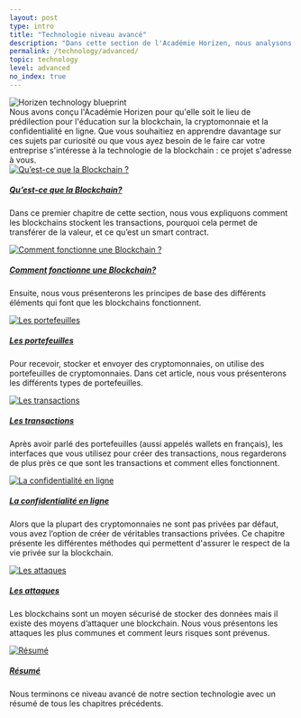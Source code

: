 ```yaml
---
layout: post
type: intro
title: "Technologie niveau avancé"
description: "Dans cette section de l'Académie Horizen, nous analysons un peu plus techniquement la technologie de la blockchain."
permalink: /technology/advanced/
topic: technology
level: advanced
no_index: true
---
```


<div class="row mb-3">
    <div class="col-md-3">
        <img src="{{site.baseurl_root}}/assets/img/icons/topics/technology-blueprint.svg" alt="Horizen technology blueprint" class="lead-icon"/>
    </div>
    <div class="col-md-9 lead">
        Nous avons conçu l'Académie Horizen pour qu'elle soit le lieu de prédilection pour l'éducation sur la blockchain, la cryptomonnaie et la confidentialité en ligne. Que vous souhaitiez en apprendre davantage sur ces sujets par curiosité ou que vous ayez besoin de le faire car votre entreprise s'intéresse à la technologie de la blockchain : ce projet s'adresse à vous.
    </div>
</div>

<div class="row mt-5">
    <div class="col-md-3">
        <a href="{{ site.baseurl }}{% post_url /technology/advanced/2021-01-01-what-is-a-blockchain %}">
            <img src="{{site.baseurl_root}}/assets/post_files/technology/advanced/0.0-tech-advanced/what_is_blockchain.svg" alt="Qu’est-ce que la Blockchain ?" />
        </a>
    </div>
    <div class="col-md-9">
        <a class="font-weight-bold" href="{{ site.baseurl }}{% post_url /technology/advanced/2021-01-01-what-is-a-blockchain %}"><h5 class="intro-article-title">Qu’est-ce que la Blockchain?</h5></a>
        <p class="mb-1">
            Dans ce premier chapitre de cette section, nous vous expliquons comment les blockchains stockent les transactions, pourquoi cela permet de transférer de la valeur, et ce qu’est un smart contract.
        </p>
    </div>
</div>

<div class="row mt-5">
    <div class="col-md-3">
        <a href="{{ site.baseurl }}{% post_url /technology/advanced/2021-02-01-how-does-a-blockchain-work %}">
            <img src="{{site.baseurl_root}}/assets/post_files/technology/advanced/0.0-tech-advanced/how_does_a_bc_work.svg" alt="Comment fonctionne une Blockchain ?" />
        </a>
    </div>
    <div class="col-md-9">
        <a class="font-weight-bold" href="{{ site.baseurl }}{% post_url /technology/advanced/2021-02-01-how-does-a-blockchain-work %}"><h5 class="intro-article-title">Comment fonctionne une Blockchain?</h5></a>
        <p class="mb-1">
            Ensuite, nous vous présenterons les principes de base des différents éléments qui font que les blockchains fonctionnent.
        </p>
    </div>
</div>

<div class="row mt-5">
    <div class="col-md-3">
        <a href="{{ site.baseurl }}{% post_url /technology/advanced/2021-03-01-types-of-wallets %}">
            <img src="{{site.baseurl_root}}/assets/post_files/technology/advanced/0.0-tech-advanced/wallets.svg" alt="Les portefeuilles" />
        </a>
    </div>
    <div class="col-md-9">
        <a class="font-weight-bold" href="{{ site.baseurl }}{% post_url /technology/advanced/2021-03-01-types-of-wallets %}"><h5 class="intro-article-title">Les portefeuilles</h5></a>
        <p class="mb-1">
            Pour recevoir, stocker et envoyer des cryptomonnaies, on utilise des portefeuilles de cryptomonnaies. Dans cet article, nous vous présenterons les différents types de portefeuilles.
        </p>
    </div>
</div>

<div class="row mt-5">
    <div class="col-md-3">
        <a href="{{ site.baseurl }}{% post_url /technology/advanced/2021-04-02-0-transactions %}">
            <img src="{{site.baseurl_root}}/assets/post_files/technology/advanced/0.0-tech-advanced/transactions.svg" alt="Les transactions" />
        </a>
    </div>
    <div class="col-md-9">
                    <a class="font-weight-bold" href="{{ site.baseurl }}{% post_url /technology/advanced/2021-04-02-0-transactions %}"><h5 class="intro-article-title">Les transactions</h5></a>
        <p class="mb-1">
            Après avoir parlé des portefeuilles (aussi appelés wallets en français), les interfaces que vous utilisez pour créer des transactions, nous regarderons de plus près ce que sont les transactions et comment elles fonctionnent.
        </p>
    </div>
</div>

<div class="row mt-5">
    <div class="col-md-3">
        <a href="{{ site.baseurl }}{% post_url /technology/advanced/2021-05-01-intro-to-privacy-on-the-blockchain %}">
            <img src="{{site.baseurl_root}}/assets/post_files/technology/advanced/0.0-tech-advanced/privacy.svg" alt="La confidentialité en ligne" />
        </a>
    </div>
    <div class="col-md-9">
        <a class="font-weight-bold" href="{{ site.baseurl }}{% post_url /technology/advanced/2021-05-01-intro-to-privacy-on-the-blockchain %}"><h5 class="intro-article-title">La confidentialité en ligne</h5></a>
        <p class="mb-1">
            Alors que la plupart des cryptomonnaies ne sont pas privées par défaut, vous avez l’option de créer de véritables transactions privées. Ce chapitre présente les différentes méthodes qui permettent d'assurer le respect de la vie privée sur la blockchain.
        </p>
    </div>
</div>

<div class="row mt-5">
    <div class="col-md-3">
        <a href="{{ site.baseurl }}{% post_url /technology/advanced/2021-06-01-attacks-on-blockchain %}">
            <img src="{{site.baseurl_root}}/assets/post_files/technology/advanced/0.0-tech-advanced/attacks.svg" alt="Les attaques" />
        </a>
    </div>
    <div class="col-md-9">
        <a class="font-weight-bold" href="{{ site.baseurl }}{% post_url /technology/advanced/2021-06-01-attacks-on-blockchain %}"><h5 class="intro-article-title">Les attaques</h5></a>
        <p class="mb-1">
            Les blockchains sont un moyen sécurisé de stocker des données mais il existe des moyens d’attaquer une blockchain. Nous vous présentons les attaques les plus communes et comment leurs risques sont prévenus.
        </p>
    </div>
</div>

<div class="row mt-5">
    <div class="col-md-3">
        <a href="{{ site.baseurl }}{% post_url /technology/advanced/2021-07-01-summary-tech-advanced %}">
            <img src="{{site.baseurl_root}}/assets/post_files/technology/advanced/0.0-tech-advanced/summary.svg" alt="Résumé" />
        </a>
    </div>
    <div class="col-md-9">
        <a class="font-weight-bold" href="{{ site.baseurl }}{% post_url /technology/advanced/2021-07-01-summary-tech-advanced %}"><h5 class="intro-article-title">Résumé</h5></a>
        <p class="mb-1">
            Nous terminons ce niveau avancé de notre section technologie avec un résumé de tous les chapitres précédents.
        </p>
    </div>
</div>
